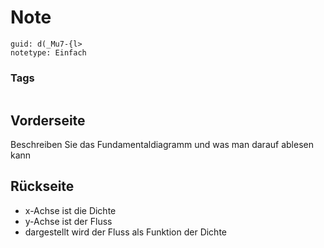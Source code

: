 # Note
```
guid: d(_Mu7-{l>
notetype: Einfach
```

### Tags
```
```

## Vorderseite
Beschreiben Sie das Fundamentaldiagramm und was man darauf ablesen kann

## Rückseite
<ul>
  <li>x-Achse ist die Dichte
  <li>y-Achse ist der Fluss
  <li>dargestellt wird der Fluss als Funktion der Dichte
</ul>
